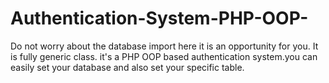 # Authentication-System-PHP-OOP-
Do not worry about the database import here it is an opportunity for you. It is fully generic class. it's a PHP OOP based authentication system.you can easily set your database and also set your specific table. 
